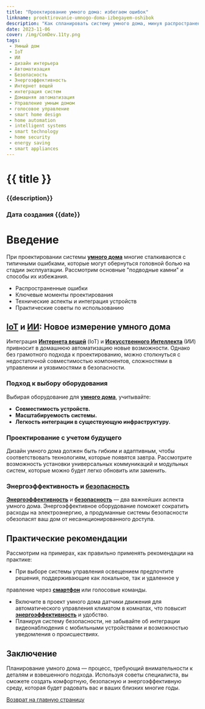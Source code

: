 ```yaml
---
title: "Проектирование умного дома: избегаем ошибок"
linkname: proektirovanie-umnogo-doma-izbegayem-oshibok
description: "Как спланировать систему умного дома, минуя распространенные промахи: советы эксперта."
date: 2023-11-06
cover: /img/ComDev.11ty.png
tags:
 - Умный дом
 - IoT
 - ИИ
 - дизайн интерьера
 - Автоматизация
 - Безопасность
 - Энергоэффективность
 - Интернет вещей
 - интеграция систем
 - Домашняя автоматизация
 - Управление умным домом
 - голосовое управление
 - smart home design
 - home automation
 - intelligent systems
 - smart technology
 - home security
 - energy saving
 - smart appliances
---
```


# {{ title }}
### {{description}}
### Дата создания {{date}}

# Введение
При проектировании системы **[умного дома](/)** многие сталкиваются с типичными ошибками, которые могут обернуться головной болью на стадии эксплуатации. Рассмотрим основные "подводные камни" и способы их избежания.

* Распространенные ошибки
* Ключевые моменты проектирования
* Технические аспекты и интеграция устройств
* Практические советы по использованию

## **[IoT](/)** и **[ИИ](/)**: Новое измерение умного дома
Интеграция **[Интернета вещей](/)** (IoT) и **[Искусственного Интеллекта](/)** (ИИ) привносит в домашнюю автоматизацию новые возможности. Однако без грамотного подхода к проектированию, можно столкнуться с недостаточной совместимостью компонентов, сложностями в управлении и уязвимостями в безопасности.

### Подход к выбору оборудования
Выбирая оборудование для **[умного дома](/)**, учитывайте:
- **Совместимость устройств.**
- **Масштабируемость системы.**
- **Легкость интеграции в существующую инфраструктуру.**

### Проектирование с учетом будущего
Дизайн умного дома должен быть гибким и адаптивным, чтобы соответствовать технологиям, которые появятся завтра. Рассмотрите возможность установки универсальных коммуникаций и модульных систем, которые можно будет легко обновить или заменить.

### Энергоэффективность и **[безопасность](/)**
**[Энергоэффективность](/)** и **[безопасность](/)** — два важнейших аспекта умного дома. Энергоэффективное оборудование поможет сократить расходы на электроэнергию, а продуманные системы безопасности обезопасят ваш дом от несанкционированного доступа.

## Практические рекомендации
Рассмотрим на примерах, как правильно применять рекомендации на практике:
- При выборе системы управления освещением предпочтите решения, поддерживающие как локальное, так и удаленное у

правление через **[смартфон](/)** или голосовые команды.
- Включите в проект умного дома датчики движения для автоматического управления климатом в комнатах, что повысит **[энергоэффективность](/)** и удобство.
- Планируя систему безопасности, не забывайте об интеграции видеонаблюдения с мобильными устройствами и возможностью уведомления о происшествиях.

## Заключение
Планирование умного дома — процесс, требующий внимательности к деталям и взвешенного подхода. Используя советы специалиста, вы сможете создать комфортную, безопасную и энергоэффективную среду, которая будет радовать вас и ваших близких многие годы.

[Возврат на главную страницу](/)